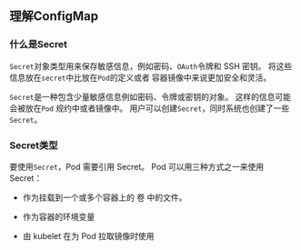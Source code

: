 ## 理解ConfigMap

### 什么是Secret

`Secret`对象类型用来保存敏感信息，例如密码、`OAuth`令牌和 SSH 密钥。 将这些信息放在`secret`中比放在`Pod`的定义或者 容器镜像中来说更加安全和灵活。   

`Secret`是一种包含少量敏感信息例如密码、令牌或密钥的对象。 这样的信息可能会被放在`Pod` 规约中或者镜像中。 用户可以创建`Secret`，同时系统也创建了一些`Secret`。

### Secret类型

要使用`Secret`，Pod 需要引用 Secret。 Pod 可以用三种方式之一来使用 Secret：

- 作为挂载到一个或多个容器上的 卷 中的文件。

- 作为容器的环境变量

- 由 kubelet 在为 Pod 拉取镜像时使用